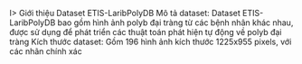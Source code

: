 I> Giới thiệu Dataset ETIS-LaribPolyDB
Mô tả dataset: Dataset ETIS-LaribPolyDB bao gồm hình ảnh polyb đại tràng từ các bệnh nhân khác nhau, được sử dụng để phát triển các thuật toán phát hiện tự động về polyb đại tràng
Kích thước dataset: Gồm 196 hình ảnh kích thước 1225x955 pixels, với các nhãn chính xác

